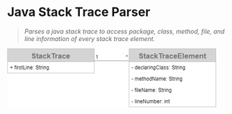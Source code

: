 # Java Stack Trace Parser

> _Parses a java stack trace to access package, class, method, file, and line information of every stack trace element._

![Model](assets/model.png)